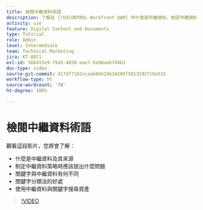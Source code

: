 ```yaml
---
title: 檢閱中繼資料術語
description: 了解在 [!UICONTROL Workfront DAM] 中什麼是中繼資料、制定中繼資料策略時應該提出什麼問題等。
activity: use
feature: Digital Content and Documents
type: Tutorial
role: Admin
level: Intermediate
team: Technical Marketing
jira: KT-8971
exl-id: 566415e9-f9a5-4038-aae7-6e08ae67d4b3
doc-type: video
source-git-commit: d17df7162ccaab6b62db34209f50131927c0a532
workflow-type: ht
source-wordcount: '70'
ht-degree: 100%

---
```


# 檢閱中繼資料術語

觀看這段影片，您將會了解：

* 什麼是中繼資料及其來源
* 制定中繼資料策略時應該提出什麼問題
* 關鍵字與中繼資料有何不同
* 關鍵字分類法的好處
* 使用中繼資料與關鍵字搜尋資產

>[!VIDEO](https://video.tv.adobe.com/v/335234/?quality=12&learn=on&enablevpops)
